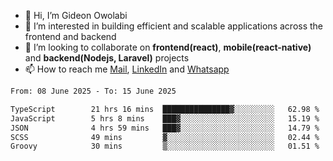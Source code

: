 - 👋 Hi, I’m Gideon Owolabi
- 👀 I’m interested in building efficient and scalable applications across the frontend and backend
- 💞️ I’m looking to collaborate on <b>frontend(react)</b>, <b>mobile(react-native)</b> and <b>backend(Nodejs, Laravel)</b> projects
- 📫 How to reach me <a href="mailto:gideoniyin2021@gmail.com">Mail</a>, <a href="https://www.linkedin.com/in/gideon-owolabi-9b667a232/">LinkedIn</a> and <a href="https://wa.me/2348055377085">Whatsapp</a>

<!---
gude1/gude1 is a ✨ special ✨ repository because its `README.md` (this file) appears on your GitHub profile.
You can click the Preview link to take a look at your changes.
--->

<!--START_SECTION:waka-->

```txt
From: 08 June 2025 - To: 15 June 2025

TypeScript        21 hrs 16 mins  ███████████████▓░░░░░░░░░   62.98 %
JavaScript        5 hrs 8 mins    ███▓░░░░░░░░░░░░░░░░░░░░░   15.19 %
JSON              4 hrs 59 mins   ███▓░░░░░░░░░░░░░░░░░░░░░   14.79 %
SCSS              49 mins         ▓░░░░░░░░░░░░░░░░░░░░░░░░   02.44 %
Groovy            30 mins         ▒░░░░░░░░░░░░░░░░░░░░░░░░   01.51 %
```

<!--END_SECTION:waka-->
